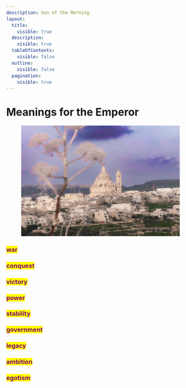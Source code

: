 ```yaml
---
description: Son of the Morning.
layout:
  title:
    visible: true
  description:
    visible: true
  tableOfContents:
    visible: false
  outline:
    visible: false
  pagination:
    visible: true
---
```


# Meanings for the Emperor

<figure><img src="../../../../../../../.gitbook/assets/IMG_7968.jpg" alt=""><figcaption></figcaption></figure>

### <mark style="color:purple;">war</mark>

### <mark style="color:purple;">conquest</mark>

### <mark style="color:purple;">victory</mark>

### <mark style="color:purple;">power</mark>

### <mark style="color:purple;">stability</mark>

### <mark style="color:purple;">government</mark>

### <mark style="color:purple;">**legacy**</mark>

### <mark style="color:purple;">ambition</mark>&#x20;

### <mark style="color:purple;">egotism</mark>
